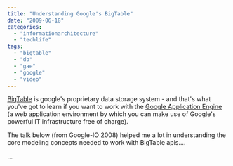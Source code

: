 ```yaml
---
title: "Understanding Google's BigTable"
date: "2009-06-18"
categories: 
  - "informationarchitecture"
  - "techlife"
tags: 
  - "bigtable"
  - "db"
  - "gae"
  - "google"
  - "video"
---
```


[BigTable](http://en.wikipedia.org/wiki/BigTable) is google's proprietary data storage system - and that's what you've got to learn if you want to work with the [Google Application Engine](http://code.google.com/appengine/) (a web application environment by which you can make use of Google's powerful IT infrastructure free of charge).

The talk below (from Google-IO 2008) helped me a lot in understanding the core modeling concepts needed to work with BigTable apis....

...

